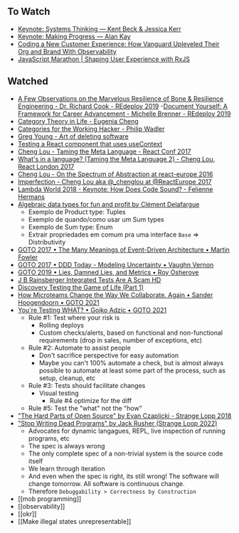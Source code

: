 ## To Watch
- [Keynote: Systems Thinking — Kent Beck & Jessica Kerr](https://www.youtube.com/watch?v=z8bL_V9in9o&ab_channel=ChariotSolutions)
- [Keynote: Making Progress — Alan Kay](https://www.youtube.com/watch?v=9MqVfzxAp6A&ab_channel=ChariotSolutions)
- [Coding a New Customer Experience: How Vanguard Upleveled Their Org and Brand With Observability](https://www.honeycomb.io/resources/coding-a-new-customer-experience-how-vanguard-upleveled-their-org-and-brand-with-observability-thanks/?submissionGuid=4d1c662f-80dc-4376-bace-5b3ed9883d90)
- [JavaScript Marathon | Shaping User Experience with RxJS](https://www.youtube.com/watch?v=tPMIV_O4lic&ab_channel=ThisDotMedia)
## Watched
- [A Few Observations on the Marvelous Resilience of Bone & Resilience Engineering - Dr. Richard Cook - REdeploy 2019](https://www.youtube.com/watch?v=8LbePBiOvZ4)
-[Document Yourself: A Framework for Career Advancement - Michelle Brenner - REdeploy 2019](https://youtu.be/aKSIuq0oSgQ)
- [Category Theory in Life - Eugenia Cheng](https://www.youtube.com/watch?v=ho7oagHeqNc)
- [Categories for the Working Hacker - Philip Wadler](https://www.youtube.com/watch?v=gui_SE8rJUM)
- [Greg Young - Art of deleting software](https://vimeo.com/108441214)
- [Testing a React component that uses useContext](https://www.youtube.com/watch?v=3yiialslPbc&ab_channel=KentC.Dodds)
- [Cheng Lou - Taming the Meta Language - React Conf 2017](https://www.youtube.com/watch?v=_0T5OSSzxms&ab_channel=FacebookDevelopers)
- [What's in a language? (Taming the Meta Language 2) - Cheng Lou, React London 2017](https://www.youtube.com/watch?v=24S5u_4gx7w&t=213s&ab_channel=ReactLondon2017)
- [Cheng Lou - On the Spectrum of Abstraction at react-europe 2016](https://www.youtube.com/watch?v=mVVNJKv9esE&t=0s&ab_channel=ReactEurope)
- [Imperfection - Cheng Lou aka @_chenglou at @ReactEurope 2017](https://www.youtube.com/watch?v=tCVXp6gFD8o&t=23s&ab_channel=ReactEurope)
- [Lambda World 2018 - Keynote: How Does Code Sound? - Felienne Hermans](https://www.youtube.com/watch?v=q5wJtk5Afck&ab_channel=LambdaWorld&t=203s)
- [Algebraic data types for fun and profit by Clément Delafargue](https://www.youtube.com/watch?v=EPxi546vVHI&ab_channel=Devoxx&t=0s)
  - Exemplo de Product type: Tuples
  - Exemplo de quando/como usar um Sum types
  - Exemplo de Sum type: Enum
  - Extrair propriedades em comum pra uma interface `Base` => Distributivity
- [GOTO 2017 • The Many Meanings of Event-Driven Architecture • Martin Fowler](https://www.youtube.com/watch?v=STKCRSUsyP0&ab_channel=GOTOConferences)
- [GOTO 2017 • DDD Today - Modeling Uncertainty • Vaughn Vernon](https://www.youtube.com/watch?v=8Y-XPlXOWoA&ab_channel=GOTOConferences)
- [GOTO 2019 • Lies, Damned Lies, and Metrics • Roy Osherove](https://www.youtube.com/watch?v=goihWvyqRow&list=PLEx5khR4g7PKynT5Jrbrx94Z3Ic5sd5DM&index=6)
- [J B Rainsberger Integrated Tests Are A Scam HD](https://www.youtube.com/watch?v=VDfX44fZoMc)
- [Discovery Testing the Game of Life (Part 1)](https://www.youtube.com/watch?v=aeX5OXO-w30)
- [How Microteams Change the Way We Collaborate. Again • Sander Hoogendoorn • GOTO 2021](https://www.youtube.com/watch?v=fCMuzSAyAGw&ab_channel=GOTOConferences)
- [You're Testing WHAT? • Gojko Adzic • GOTO 2021](https://www.youtube.com/watch?v=5_IW7npQk9k)
  - Rule #1: Test where your risk is
    - Rolling deploys
    - Custom checks/alerts, based on functional and non-functional requirements (drop in sales, number of exceptions, etc)
  - Rule #2: Automate to assist people
    - Don't sacrifice perspective for easy automation
    - Maybe you can't 100% automate a check, but is almost always possible to automate at least some part of the process, such as setup, cleanup, etc
  - Rule #3: Tests should facilitate changes
    - Visual testing
      - Rule #4 optimize for the diff
  - Rule #5: Test the "what" not the "how"
- ["The Hard Parts of Open Source" by Evan Czaplicki - Strange Lopp 2018](https://www.youtube.com/watch?v=o_4EX4dPppA)
- ["Stop Writing Dead Programs" by Jack Rusher (Strange Loop 2022)](https://www.youtube.com/watch?v=8Ab3ArE8W3s)
  - Advocates for dynamic langagues, REPL, live inspection of running programs, etc
  - The spec is always wrong
  - The only complete spec of a non-trivial system is the source code itself
  - We learn through iteration
  - And even when the spec is right, its still wrong! The software will change tomorrow. All software is continuous change.
  - Therefore `Debuggability > Correctness by Construction`
- [[mob programming]]
- [[observability]]
- [[okr]]
- [[Make illegal states unrepresentable]]


